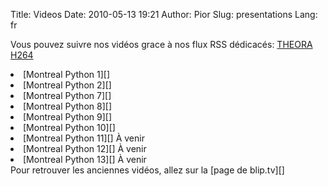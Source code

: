 Title: Videos
Date: 2010-05-13 19:21
Author: Pior
Slug: presentations
Lang: fr

  
 Vous pouvez suivre nos vidéos grace à nos flux RSS dédicacés:
[THEORA][] [H264][]   
<li>
[Montreal Python 1][]
</li>
<li>
[Montreal Python 2][]
</li>
<li>
[Montreal Python 7][]
</li>
<li>
[Montreal Python 8][]
</li>
<li>
[Montreal Python 9][]
</li>
<li>
[Montreal Python 10][]
</li>
<li>
[Montreal Python 11][] À venir
</li>
<li>
[Montreal Python 12][] À venir
</li>
<li>
[Montreal Python 13][] À venir
</li>
Pour retrouver les anciennes vidéos, allez sur la [page de blip.tv][]

  [THEORA]: http://montrealpython.org/videos/theora.rss
  [H264]: http://montrealpython.org/videos/h264.rss
  [Montreal Python 1]: http://montrealpython.org/presentations/mp-1/
  [Montreal Python 2]: http://montrealpython.org/presentations/mp-2/
  [Montreal Python 7]: http://montrealpython.org/presentations/mp-7/
  [Montreal Python 8]: http://montrealpython.org/presentations/mp-8/
  [Montreal Python 9]: http://montrealpython.org/presentations/mp-9/
  [Montreal Python 10]: http://montrealpython.org/presentations/mp-10/
  [Montreal Python 11]: http://montrealpython.org/presentations/mp-11/
  [Montreal Python 12]: http://montrealpython.org/presentations/mp-12/
  [Montreal Python 13]: http://montrealpython.org/presentations/mp-13/
  [page de blip.tv]: http://montrealpython.blip.tv

